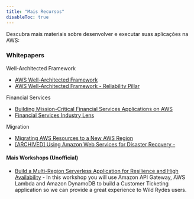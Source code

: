 ```yaml
---
title: "Mais Recursos"
disableToc: true
---
```


Descubra mais materiais sobre desenvolver e executar suas aplicações na AWS:

### Whitepapers
Well-Architected Framework
- [AWS Well-Architected Framework](https://d1.awsstatic.com/whitepapers/architecture/AWS_Well-Architected_Framework.pdf)
- [AWS Well-Architected Framework - Reliability Pillar](https://d1.awsstatic.com/whitepapers/architecture/AWS-Reliability-Pillar.pdf)

Financial Services
- [Building Mission-Critical
Financial Services Applications
on AWS](https://d1.awsstatic.com/Industries/Financial%20Services/Overview/Resilient%20Applications%20on%20AWS%20for%20Financial%20Services.pdf)
- [Financial Services Industry Lens](https://docs.aws.amazon.com/wellarchitected/latest/financial-services-industry-lens/wellarchitected-financial-services-industry-lens.pdf)

Migration
- [Migrating AWS Resources to a New AWS Region](https://d1.awsstatic.com/whitepapers/aws-migrate-resources-to-new-region.pdf)
- [[ARCHIVED] Using Amazon Web Services for Disaster Recovery - ](https://d1.awsstatic.com/whitepapers/aws-disaster-recovery.pdf)




#### Mais Workshops (Unofficial)

* [Build a Multi-Region Serverless Application for Resilience and High Availability](https://github.com/enghwa/MultiRegion-Serverless-Workshop) - In this workshop you will use Amazon API Gateway, AWS Lambda and Amazon DynamoDB to build a Customer Ticketing application so we can provide a great experience to Wild Rydes users.


